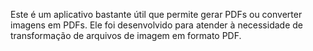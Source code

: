 Este é um aplicativo bastante útil que permite gerar PDFs ou converter imagens em PDFs. Ele foi desenvolvido para atender à necessidade de transformação de arquivos de imagem em formato PDF. 